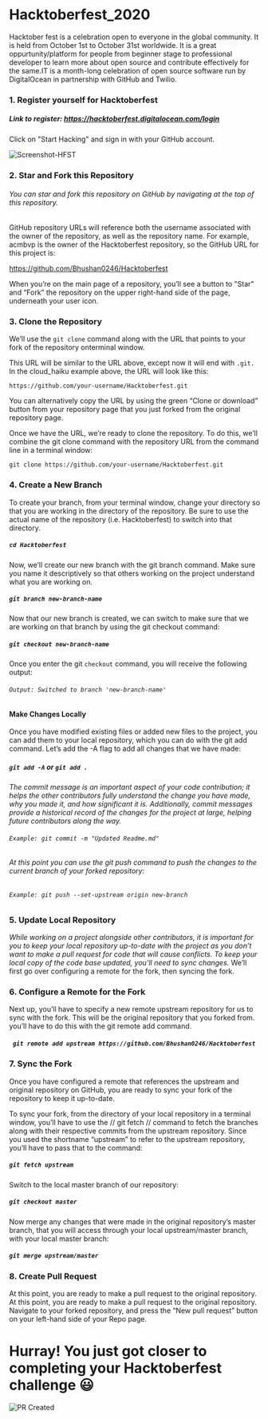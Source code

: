 # Hacktoberfest_2020
  Hacktober fest is a celebration open to everyone in the global community. It is held from October 1st to October 31st worldwide. It is a great oppurtunity/platform for people from beginner stage to professional developer to learn more about open source and contribute effectively for the same.IT is a month-long celebration of open source software run by DigitalOcean in partnership with GitHub and Twilio.
  
  ### 1. Register yourself for Hacktoberfest
##### Link to register: https://hacktoberfest.digitalocean.com/login
Click on "Start Hacking" and sign in with your GitHub account.

![Screenshot-HFST](https://hacktoberfestswaglist.com/img/Hacktoberfest_20.jpg)

	
### 2. Star and Fork this Repository
###### You can star and fork this repository on GitHub by navigating at the top of this repository.
GitHub repository URLs will reference both the username associated with the owner of the repository, as well as the repository name. For example, acmbvp is the owner of the Hacktoberfest repository, so the GitHub URL for this project is:

https://github.com/Bhushan0246/Hacktoberfest

When you’re on the main page of a repository, you’ll see a button to "Star" and “Fork” the repository on the upper right-hand side of the page, underneath your user icon.


### 3. Clone the Repository
We’ll use the `git clone`  command along with the URL that points to your fork of the repository onterminal window.

This URL will be similar to the URL above, except now it will end with `.git.` In the cloud_haiku example above, the URL will look like this:

`https://github.com/your-username/Hacktoberfest.git`

You can alternatively copy the URL by using the green “Clone or download” button from your repository page that you just forked from the original repository page.

	
Once we have the URL, we’re ready to clone the repository. To do this, we’ll combine the git clone command with the repository URL from the command line in a terminal window:

`git clone https://github.com/your-username/Hacktoberfest.git`


### 4. Create a New Branch
To create your branch, from your terminal window, change your directory so that you are working in the directory of the repository. Be sure to use the actual name of the repository (i.e. Hacktoberfest) to switch into that directory.
	
#####  `cd Hacktoberfest`
Now, we’ll create our new branch with the git branch command. Make sure you name it descriptively so that others working on the project understand what you are working on.

##### `git branch new-branch-name`
Now that our new branch is created, we can switch to make sure that we are working on that branch by using the git checkout command:

##### ` git checkout new-branch-name `

Once you enter the git `checkout` command, you will receive the following output:
######  ```Output: Switched to branch 'new-branch-name' ```

#### Make Changes Locally
Once you have modified existing files or added new files to the project, you can add them to your local repository, which you can do with the git add command. Let’s add the -A flag to add all changes that we have made:
	
##### ` git add -A ` or ` git add . `

*The commit message is an important aspect of your code contribution; it helps the other contributors fully understand the change you have made, why you made it, and how significant it is. Additionally, commit messages provide a historical record of the changes for the project at large, helping future contributors along the way.*

###### ` Example: git commit -m "Updated Readme.md" `
	
###### At this point you can use the git push command to push the changes to the current branch of your forked repository:
###### ` Example: git push --set-upstream origin new-branch `


### 5. Update Local Repository

*While working on a project alongside other contributors, it is important for you to keep your local repository up-to-date with the project as you don’t want to make a pull request for code that will cause conflicts. To keep your local copy of the code base updated, you’ll need to sync changes.*
We’ll first go over configuring a remote for the fork, then syncing the fork.


### 6. Configure a Remote for the Fork	
Next up, you’ll have to specify a new remote upstream repository for us to sync with the fork. This will be the original repository that you forked from. you’ll have to do this with the git remote add command.

##### ` git remote add upstream https://github.com/Bhushan0246/Hacktoberfest`


### 7. Sync the Fork
Once you have configured a remote that references the upstream and original repository on GitHub, you are ready to sync your fork of the repository to keep it up-to-date.

To sync your fork, from the directory of your local repository in a terminal window, you’ll have to use the // git fetch // command to fetch the branches along with their respective commits from the upstream repository. Since you used the shortname “upstream” to refer to the upstream repository, you’ll have to pass that to the command:

##### ` git fetch upstream `

Switch to the local master branch of our repository:
##### ` git checkout master `

Now merge any changes that were made in the original repository’s master branch, that you will access through your local upstream/master branch, with your local master branch:	
##### ` git merge upstream/master `


### 8. Create Pull Request
At this point, you are ready to make a pull request to the original repository.	At this point, you are ready to make a pull request to the original repository.
Navigate to your forked repository, and press the “New pull request” button on your left-hand side of your Repo page.
	
# Hurray! You just got closer to completing your Hacktoberfest challenge :smiley:
![PR Created](https://i0.wp.com/www.eventstodayz.com/wp-content/uploads/2017/08/congratulations-gif-image-2017.gif?resize=494%2C329)
